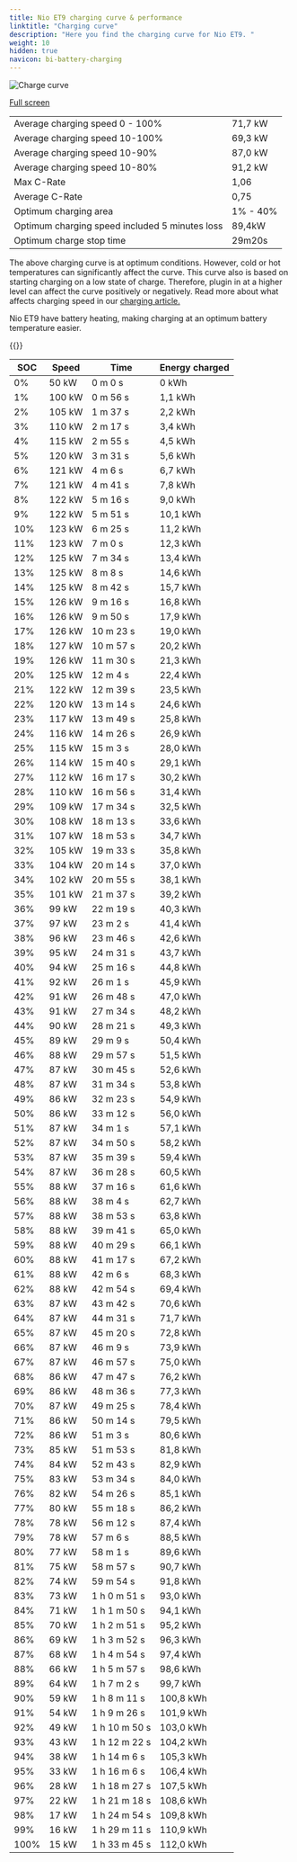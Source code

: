 ```yaml
---
title: Nio ET9 charging curve & performance
linktitle: "Charging curve"
description: "Here you find the charging curve for Nio ET9. "
weight: 10
hidden: true
navicon: bi-battery-charging
---
```

<!-- markdownlint-disable MD033 -->
<img src="../chargingcurve.svg" alt="Charge curve" class="img-fluid">

[Full screen](../chargingcurve.svg)


<table class="table table-striped">
<tbody>
<tr>
<td>Average charging speed 0 - 100% </td><td>71,7 kW</td>
</tr>
<tr>
<td>Average charging speed 10-100%</td><td>69,3 kW</td>
</tr>
<tr>
<td>Average charging speed 10-90%</td><td>87,0 kW</td>
</tr>
<tr>
<td>Average charging speed 10-80%</td><td>91,2 kW</td>
</tr>
<tr>
<td>Max C-Rate</td><td>1,06</td>
</tr>
<tr>
<td>Average C-Rate</td><td>0,75</td>
</tr>
<tr>
<td>Optimum charging area</td><td>1% - 40%</td>
</tr>
<tr>
<td>Optimum charging speed included 5 minutes loss</td><td>89,4kW</td>
</tr>
<tr>
<td>Optimum charge stop time</td><td>29m20s</td>
</tr>
</tbody>
</table>


The above charging curve is at optimum conditions. However, cold or hot temperatures can significantly affect the curve. This curve also is based on starting charging on a low state of charge. Therefore, plugin in at a higher level can affect the curve positively or negatively. Read more about what affects charging speed in our [charging article.](../../../../../technology/battery/charging/) 


Nio ET9 have battery heating, making charging at an optimum battery temperature easier. 


{{<evkxdisplayaddarticle />}}
<table class="table table-striped">
<thead>
<tr><th>SOC</th><th>Speed</th><th>Time</th><th>Energy charged</th></tr>
</thead>
<tbody>
<tr>
<td>0%</td><td>50 kW</td><td> 0 m 0 s </td><td>0 kWh </td>
</tr>
<tr>
<td>1%</td><td>100 kW</td><td> 0 m 56 s </td><td>1,1 kWh </td>
</tr>
<tr>
<td>2%</td><td>105 kW</td><td> 1 m 37 s </td><td>2,2 kWh </td>
</tr>
<tr>
<td>3%</td><td>110 kW</td><td> 2 m 17 s </td><td>3,4 kWh </td>
</tr>
<tr>
<td>4%</td><td>115 kW</td><td> 2 m 55 s </td><td>4,5 kWh </td>
</tr>
<tr>
<td>5%</td><td>120 kW</td><td> 3 m 31 s </td><td>5,6 kWh </td>
</tr>
<tr>
<td>6%</td><td>121 kW</td><td> 4 m 6 s </td><td>6,7 kWh </td>
</tr>
<tr>
<td>7%</td><td>121 kW</td><td> 4 m 41 s </td><td>7,8 kWh </td>
</tr>
<tr>
<td>8%</td><td>122 kW</td><td> 5 m 16 s </td><td>9,0 kWh </td>
</tr>
<tr>
<td>9%</td><td>122 kW</td><td> 5 m 51 s </td><td>10,1 kWh </td>
</tr>
<tr>
<td>10%</td><td>123 kW</td><td> 6 m 25 s </td><td>11,2 kWh </td>
</tr>
<tr>
<td>11%</td><td>123 kW</td><td> 7 m 0 s </td><td>12,3 kWh </td>
</tr>
<tr>
<td>12%</td><td>125 kW</td><td> 7 m 34 s </td><td>13,4 kWh </td>
</tr>
<tr>
<td>13%</td><td>125 kW</td><td> 8 m 8 s </td><td>14,6 kWh </td>
</tr>
<tr>
<td>14%</td><td>125 kW</td><td> 8 m 42 s </td><td>15,7 kWh </td>
</tr>
<tr>
<td>15%</td><td>126 kW</td><td> 9 m 16 s </td><td>16,8 kWh </td>
</tr>
<tr>
<td>16%</td><td>126 kW</td><td> 9 m 50 s </td><td>17,9 kWh </td>
</tr>
<tr>
<td>17%</td><td>126 kW</td><td> 10 m 23 s </td><td>19,0 kWh </td>
</tr>
<tr>
<td>18%</td><td>127 kW</td><td> 10 m 57 s </td><td>20,2 kWh </td>
</tr>
<tr>
<td>19%</td><td>126 kW</td><td> 11 m 30 s </td><td>21,3 kWh </td>
</tr>
<tr>
<td>20%</td><td>125 kW</td><td> 12 m 4 s </td><td>22,4 kWh </td>
</tr>
<tr>
<td>21%</td><td>122 kW</td><td> 12 m 39 s </td><td>23,5 kWh </td>
</tr>
<tr>
<td>22%</td><td>120 kW</td><td> 13 m 14 s </td><td>24,6 kWh </td>
</tr>
<tr>
<td>23%</td><td>117 kW</td><td> 13 m 49 s </td><td>25,8 kWh </td>
</tr>
<tr>
<td>24%</td><td>116 kW</td><td> 14 m 26 s </td><td>26,9 kWh </td>
</tr>
<tr>
<td>25%</td><td>115 kW</td><td> 15 m 3 s </td><td>28,0 kWh </td>
</tr>
<tr>
<td>26%</td><td>114 kW</td><td> 15 m 40 s </td><td>29,1 kWh </td>
</tr>
<tr>
<td>27%</td><td>112 kW</td><td> 16 m 17 s </td><td>30,2 kWh </td>
</tr>
<tr>
<td>28%</td><td>110 kW</td><td> 16 m 56 s </td><td>31,4 kWh </td>
</tr>
<tr>
<td>29%</td><td>109 kW</td><td> 17 m 34 s </td><td>32,5 kWh </td>
</tr>
<tr>
<td>30%</td><td>108 kW</td><td> 18 m 13 s </td><td>33,6 kWh </td>
</tr>
<tr>
<td>31%</td><td>107 kW</td><td> 18 m 53 s </td><td>34,7 kWh </td>
</tr>
<tr>
<td>32%</td><td>105 kW</td><td> 19 m 33 s </td><td>35,8 kWh </td>
</tr>
<tr>
<td>33%</td><td>104 kW</td><td> 20 m 14 s </td><td>37,0 kWh </td>
</tr>
<tr>
<td>34%</td><td>102 kW</td><td> 20 m 55 s </td><td>38,1 kWh </td>
</tr>
<tr>
<td>35%</td><td>101 kW</td><td> 21 m 37 s </td><td>39,2 kWh </td>
</tr>
<tr>
<td>36%</td><td>99 kW</td><td> 22 m 19 s </td><td>40,3 kWh </td>
</tr>
<tr>
<td>37%</td><td>97 kW</td><td> 23 m 2 s </td><td>41,4 kWh </td>
</tr>
<tr>
<td>38%</td><td>96 kW</td><td> 23 m 46 s </td><td>42,6 kWh </td>
</tr>
<tr>
<td>39%</td><td>95 kW</td><td> 24 m 31 s </td><td>43,7 kWh </td>
</tr>
<tr>
<td>40%</td><td>94 kW</td><td> 25 m 16 s </td><td>44,8 kWh </td>
</tr>
<tr>
<td>41%</td><td>92 kW</td><td> 26 m 1 s </td><td>45,9 kWh </td>
</tr>
<tr>
<td>42%</td><td>91 kW</td><td> 26 m 48 s </td><td>47,0 kWh </td>
</tr>
<tr>
<td>43%</td><td>91 kW</td><td> 27 m 34 s </td><td>48,2 kWh </td>
</tr>
<tr>
<td>44%</td><td>90 kW</td><td> 28 m 21 s </td><td>49,3 kWh </td>
</tr>
<tr>
<td>45%</td><td>89 kW</td><td> 29 m 9 s </td><td>50,4 kWh </td>
</tr>
<tr>
<td>46%</td><td>88 kW</td><td> 29 m 57 s </td><td>51,5 kWh </td>
</tr>
<tr>
<td>47%</td><td>87 kW</td><td> 30 m 45 s </td><td>52,6 kWh </td>
</tr>
<tr>
<td>48%</td><td>87 kW</td><td> 31 m 34 s </td><td>53,8 kWh </td>
</tr>
<tr>
<td>49%</td><td>86 kW</td><td> 32 m 23 s </td><td>54,9 kWh </td>
</tr>
<tr>
<td>50%</td><td>86 kW</td><td> 33 m 12 s </td><td>56,0 kWh </td>
</tr>
<tr>
<td>51%</td><td>87 kW</td><td> 34 m 1 s </td><td>57,1 kWh </td>
</tr>
<tr>
<td>52%</td><td>87 kW</td><td> 34 m 50 s </td><td>58,2 kWh </td>
</tr>
<tr>
<td>53%</td><td>87 kW</td><td> 35 m 39 s </td><td>59,4 kWh </td>
</tr>
<tr>
<td>54%</td><td>87 kW</td><td> 36 m 28 s </td><td>60,5 kWh </td>
</tr>
<tr>
<td>55%</td><td>88 kW</td><td> 37 m 16 s </td><td>61,6 kWh </td>
</tr>
<tr>
<td>56%</td><td>88 kW</td><td> 38 m 4 s </td><td>62,7 kWh </td>
</tr>
<tr>
<td>57%</td><td>88 kW</td><td> 38 m 53 s </td><td>63,8 kWh </td>
</tr>
<tr>
<td>58%</td><td>88 kW</td><td> 39 m 41 s </td><td>65,0 kWh </td>
</tr>
<tr>
<td>59%</td><td>88 kW</td><td> 40 m 29 s </td><td>66,1 kWh </td>
</tr>
<tr>
<td>60%</td><td>88 kW</td><td> 41 m 17 s </td><td>67,2 kWh </td>
</tr>
<tr>
<td>61%</td><td>88 kW</td><td> 42 m 6 s </td><td>68,3 kWh </td>
</tr>
<tr>
<td>62%</td><td>88 kW</td><td> 42 m 54 s </td><td>69,4 kWh </td>
</tr>
<tr>
<td>63%</td><td>87 kW</td><td> 43 m 42 s </td><td>70,6 kWh </td>
</tr>
<tr>
<td>64%</td><td>87 kW</td><td> 44 m 31 s </td><td>71,7 kWh </td>
</tr>
<tr>
<td>65%</td><td>87 kW</td><td> 45 m 20 s </td><td>72,8 kWh </td>
</tr>
<tr>
<td>66%</td><td>87 kW</td><td> 46 m 9 s </td><td>73,9 kWh </td>
</tr>
<tr>
<td>67%</td><td>87 kW</td><td> 46 m 57 s </td><td>75,0 kWh </td>
</tr>
<tr>
<td>68%</td><td>86 kW</td><td> 47 m 47 s </td><td>76,2 kWh </td>
</tr>
<tr>
<td>69%</td><td>86 kW</td><td> 48 m 36 s </td><td>77,3 kWh </td>
</tr>
<tr>
<td>70%</td><td>87 kW</td><td> 49 m 25 s </td><td>78,4 kWh </td>
</tr>
<tr>
<td>71%</td><td>86 kW</td><td> 50 m 14 s </td><td>79,5 kWh </td>
</tr>
<tr>
<td>72%</td><td>86 kW</td><td> 51 m 3 s </td><td>80,6 kWh </td>
</tr>
<tr>
<td>73%</td><td>85 kW</td><td> 51 m 53 s </td><td>81,8 kWh </td>
</tr>
<tr>
<td>74%</td><td>84 kW</td><td> 52 m 43 s </td><td>82,9 kWh </td>
</tr>
<tr>
<td>75%</td><td>83 kW</td><td> 53 m 34 s </td><td>84,0 kWh </td>
</tr>
<tr>
<td>76%</td><td>82 kW</td><td> 54 m 26 s </td><td>85,1 kWh </td>
</tr>
<tr>
<td>77%</td><td>80 kW</td><td> 55 m 18 s </td><td>86,2 kWh </td>
</tr>
<tr>
<td>78%</td><td>78 kW</td><td> 56 m 12 s </td><td>87,4 kWh </td>
</tr>
<tr>
<td>79%</td><td>78 kW</td><td> 57 m 6 s </td><td>88,5 kWh </td>
</tr>
<tr>
<td>80%</td><td>77 kW</td><td> 58 m 1 s </td><td>89,6 kWh </td>
</tr>
<tr>
<td>81%</td><td>75 kW</td><td> 58 m 57 s </td><td>90,7 kWh </td>
</tr>
<tr>
<td>82%</td><td>74 kW</td><td> 59 m 54 s </td><td>91,8 kWh </td>
</tr>
<tr>
<td>83%</td><td>73 kW</td><td>1 h 0 m 51 s </td><td>93,0 kWh </td>
</tr>
<tr>
<td>84%</td><td>71 kW</td><td>1 h 1 m 50 s </td><td>94,1 kWh </td>
</tr>
<tr>
<td>85%</td><td>70 kW</td><td>1 h 2 m 51 s </td><td>95,2 kWh </td>
</tr>
<tr>
<td>86%</td><td>69 kW</td><td>1 h 3 m 52 s </td><td>96,3 kWh </td>
</tr>
<tr>
<td>87%</td><td>68 kW</td><td>1 h 4 m 54 s </td><td>97,4 kWh </td>
</tr>
<tr>
<td>88%</td><td>66 kW</td><td>1 h 5 m 57 s </td><td>98,6 kWh </td>
</tr>
<tr>
<td>89%</td><td>64 kW</td><td>1 h 7 m 2 s </td><td>99,7 kWh </td>
</tr>
<tr>
<td>90%</td><td>59 kW</td><td>1 h 8 m 11 s </td><td>100,8 kWh </td>
</tr>
<tr>
<td>91%</td><td>54 kW</td><td>1 h 9 m 26 s </td><td>101,9 kWh </td>
</tr>
<tr>
<td>92%</td><td>49 kW</td><td>1 h 10 m 50 s </td><td>103,0 kWh </td>
</tr>
<tr>
<td>93%</td><td>43 kW</td><td>1 h 12 m 22 s </td><td>104,2 kWh </td>
</tr>
<tr>
<td>94%</td><td>38 kW</td><td>1 h 14 m 6 s </td><td>105,3 kWh </td>
</tr>
<tr>
<td>95%</td><td>33 kW</td><td>1 h 16 m 6 s </td><td>106,4 kWh </td>
</tr>
<tr>
<td>96%</td><td>28 kW</td><td>1 h 18 m 27 s </td><td>107,5 kWh </td>
</tr>
<tr>
<td>97%</td><td>22 kW</td><td>1 h 21 m 18 s </td><td>108,6 kWh </td>
</tr>
<tr>
<td>98%</td><td>17 kW</td><td>1 h 24 m 54 s </td><td>109,8 kWh </td>
</tr>
<tr>
<td>99%</td><td>16 kW</td><td>1 h 29 m 11 s </td><td>110,9 kWh </td>
</tr>
<tr>
<td>100%</td><td>15 kW</td><td>1 h 33 m 45 s </td><td>112,0 kWh </td>
</tr>
</tbody>
</table>

